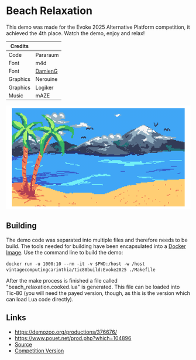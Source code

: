 # Beach Relaxation #

This demo was made for the Evoke 2025 Alternative Platform
competition, it achieved the 4th place. Watch the demo, enjoy and
relax!

| Credits  |                                                                 |
|----------|-----------------------------------------------------------------|
| Code     | Pararaum                                                        |
| Font     | m4d                                                             |
| Font     | [DamienG](https://damieng.com/typography/zx-origins/beachball/) |
| Graphics | Nerouine                                                        |
| Graphics | Logiker                                                         |
| Music    | mAZE                                                            |

![Screenshot](screenshot.png)

## Building ##

The demo code was separated into multiple files and therefore needs to
be build. The tools needed for building have been encapsulated into a
[Docker Image](https://hub.docker.com/r/vintagecomputingcarinthia/tic80build
"https://hub.docker.com/r/vintagecomputingcarinthia/tic80build"). Use
the command line to build the demo:

```
docker run -u 1000:10 --rm -it -v $PWD:/host -w /host vintagecomputingcarinthia/tic80build:Evoke2025 ./Makefile
```

After the make process is finished a file called
"beach_relaxation.cooked.lua" is generated. This file can be loaded
into Tic-80 (you will need the payed version, though, as this is the
version which can load Lua code directly).

## Links ##

  * <https://demozoo.org/productions/376676/>
  * <https://www.pouet.net/prod.php?which=104896>
  * [Source](https://github.com/pararaum/tic80playground/tree/main/Evoke.2025 "https://github.com/pararaum/tic80playground/tree/main/Evoke.2025")
  * [Competition Version](https://files.scene.org/get/parties/2025/evoke25/alternative_platforms/the_7th_division-beach_relaxation.zip)
